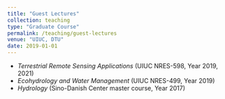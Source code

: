 ```yaml
---
title: "Guest Lectures"
collection: teaching
type: "Graduate Course"
permalink: /teaching/guest-lectures
venue: "UIUC, DTU"
date: 2019-01-01
---
```


* *Terrestrial Remote Sensing Applications* (UIUC NRES-598, Year 2019, 2021)
* *Ecohydrology and Water Management* (UIUC NRES-499, Year 2019)
* *Hydrology* (Sino-Danish Center master course, Year 2017)

